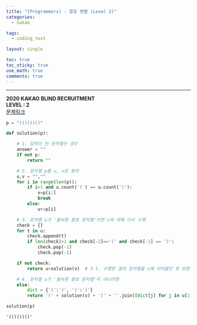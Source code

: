 ```yaml
---
title: "[Programmers] - 괄호 변환 (Level 2)"
categories:
  - kakao

tags:
  - coding_test

layout: single

toc: true
toc_sticky: true
use_math: true
comments: true
---
```


---
**2020 KAKAO BLIND RECRUITMENT**  
**LEVEL : 2**   
[문제링크](https://programmers.co.kr/learn/courses/30/lessons/60058)


```python
p = "(()())()"
```


```python
def solution(p):

    # 1. 입력이 빈 문자열인 경우
    answer = ""
    if not p:
        return ""

    # 2. 문자열 p를 u, v로 분리
    u,v = "",""
    for i in range(len(p)):
        if i>1 and u.count('(') == u.count(')'):
            v=p[i:]
            break
        else:
            u+=p[i]

    # 3. 문자열 u가 '올바른 괄호 문자열'이면 v에 대해 다시 수행
    check = []
    for t in u:
        check.append(t)
        if len(check)>1 and check[-2]=='(' and check[-1] == ')':
            check.pop(-1)
            check.pop(-1)

    if not check:
        return u+solution(v)  # 3-1. 수행한 결과 문자열을 u에 이어붙인 후 반환

    # 4. 문자열 u가 '올바른 괄호 문자열'이 아니라면
    else:
        dict = {'(':')', ')':'('}
        return '(' + solution(v) + ')' + ''.join([dict[j] for j in u[1:-1]])  # 4-1 ~ 4-5
```


```python
solution(p)
```




    '(()())()'

